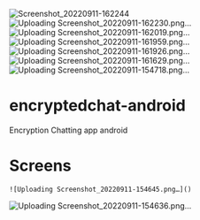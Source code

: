 ![Screenshot_20220911-162244](https://github.com/farhanzuk/encryptedchat-android/assets/60786383/20a21ab2-651f-48fd-9b90-f38ca6990d5c)
![Uploading Screenshot_20220911-162230.png…]()
![Uploading Screenshot_20220911-162019.png…]()
![Uploading Screenshot_20220911-161959.png…]()
![Uploading Screenshot_20220911-161926.png…]()
![Uploading Screenshot_20220911-161629.png…]()
![Uploading Screenshot_20220911-154718.png…]()
# encryptedchat-android
Encryption Chatting app android

# Screens
    ![Uploading Screenshot_20220911-154645.png…]()
![Uploading Screenshot_20220911-154636.png…]()
